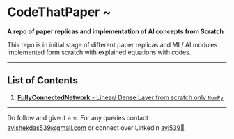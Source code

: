 # CodeThatPaper ~
**A repo of paper replicas and implementation of AI concepts from Scratch** 

This repo is in initial stage of different paper replicas and ML/ AI modules implemented form scratch with explained equations with codes.

----------------------------------------------------------------
## List of Contents
1. [**FullyConnectedNetwork** - Linear/ Dense Layer from scratch only ```NumPy```](/FullyConnectedNetwork)

----------------------------------------------------------------
Do follow and give it a ⭐. For any queries contact [avishekdas539@gmail.com](mailto:avishekdas539@gmail.com) or connect over LinkedIn [avi539🔗](https://www.linkedin.com/in/avi539/)